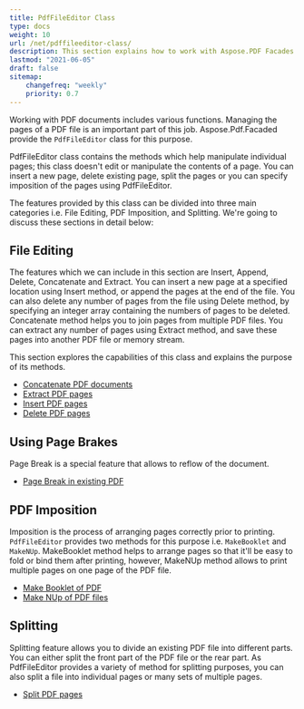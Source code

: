 ```yaml
---
title: PdfFileEditor Class
type: docs
weight: 10
url: /net/pdffileeditor-class/
description: This section explains how to work with Aspose.PDF Facades using PdfFileEditor class.
lastmod: "2021-06-05"
draft: false
sitemap:
    changefreq: "weekly"
    priority: 0.7
---
```


Working with PDF documents includes various functions. Managing the pages of a PDF file is an important part of this job. Aspose.Pdf.Facaded provide the `PdfFileEditor` class for this purpose.

PdfFileEditor class contains the methods which help manipulate individual pages; this class doesn't edit or manipulate the contents of a page. You can insert a new page, delete existing page, split the pages or you can specify imposition of the pages using PdfFileEditor.

The features provided by this class can be divided into three main categories i.e. File Editing, PDF Imposition, and Splitting. We're going to discuss these sections in detail below:

## File Editing

The features which we can include in this section are Insert, Append, Delete, Concatenate and Extract. You can insert a new page at a specified location using Insert method, or append the pages at the end of the file. You can also delete any number of pages from the file using Delete method, by specifying an integer array containing the numbers of pages to be deleted. Concatenate method helps you to join pages from multiple PDF files. You can extract any number of pages using Extract method, and save these pages into another PDF file or memory stream.

This section explores the capabilities of this class and explains the purpose of its methods.

- [Concatenate PDF documents](/pdf/net/concatenate-pdf-documents/)
- [Extract PDF pages](/pdf/net/extract-pdf-pages/)
- [Insert PDF pages](/pdf/net/insert-pdf-pages/)
- [Delete PDF pages](/pdf/net/delete-pdf-pages/)

## Using Page Brakes

Page Break is a special feature that allows to reflow of the document.

- [Page Break in existing PDF](/pdf/net/page-break-in-existing-pdf/)

## PDF Imposition

Imposition is the process of arranging pages correctly prior to printing. `PdfFileEditor` provides two methods for this purpose i.e. `MakeBooklet` and `MakeNUp`. MakeBooklet method helps to arrange pages so that it'll be easy to fold or bind them after printing, however, MakeNUp method allows to print multiple pages on one page of the PDF file.

- [Make Booklet of PDF](/pdf/net/make-booklet-of-pdf/)
- [Make NUp of PDF files](/pdf/net/make-nup-of-pdf-files/)

## Splitting

Splitting feature allows you to divide an existing PDF file into different parts. You can either split the front part of the PDF file or the rear part. As PdfFileEditor provides a variety of method for splitting purposes, you can also split a file into individual pages or many sets of multiple pages.

- [Split PDF pages](/pdf/net/split-pdf-pages/)
